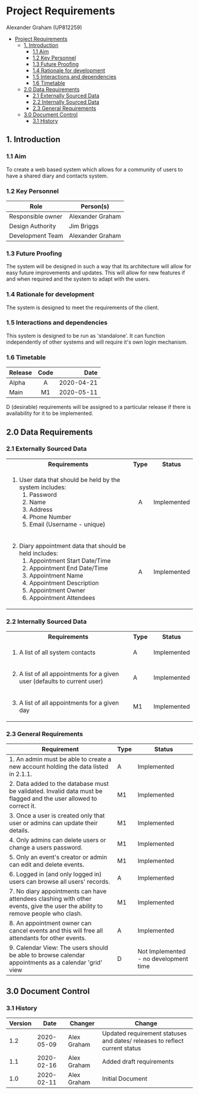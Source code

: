 # Project Requirements

Alexander Graham (UP812259)

- [Project Requirements](#project-requirements)
  - [1. Introduction](#1-introduction)
    - [1.1 Aim](#11-aim)
    - [1.2 Key Personnel](#12-key-personnel)
    - [1.3 Future Proofing](#13-future-proofing)
    - [1.4 Rationale for development](#14-rationale-for-development)
    - [1.5  Interactions and dependencies](#15-interactions-and-dependencies)
    - [1.6  Timetable](#16-timetable)
  - [2.0 Data Requirements](#20-data-requirements)
    - [2.1 Externally Sourced Data](#21-externally-sourced-data)
    - [2.2 Internally Sourced Data](#22-internally-sourced-data)
    - [2.3 General Requirements](#23-general-requirements)
  - [3.0 Document Control](#30-document-control)
    - [3.1 History](#31-history)

## 1. Introduction

### 1.1 Aim

To create a web based system which allows for a community of users to have a shared diary and contacts system.

### 1.2 Key Personnel

| Role              | Person(s)        |
| ----------------- | ---------------- |
| Responsible owner | Alexander Graham |
| Design Authority  | Jim Briggs       |
| Development Team  | Alexander Graham |

### 1.3 Future Proofing

The system will be designed in such a way that its architecture will allow for easy future improvements and updates. This will allow for new features if and when required and the system to adapt with the users.

### 1.4 Rationale for development

The system is designed to meet the requirements of the client.

### 1.5  Interactions and dependencies

This system is designed to be run as 'standalone'. It can function independently of other systems and will require it's own login mechanism.

### 1.6  Timetable

| Release | Code  |       Date |
| ------- | :---: | ---------: |
| Alpha   |   A   | 2020-04-21 |
| Main    |  M1   | 2020-05-11 |

D (desirable) requirements will be assigned to a particular release if there is availability for it to be implemented.

## 2.0 Data Requirements

### 2.1 Externally Sourced Data

<table>
  <tbody>
    <tr>
      <th>Requirements</th>
      <th>Type</th>
      <th>Status</th>
    </tr>
    <tr>
      <td>
        <ol>
        <li> User data that should be held by the system includes:
        <ol>
          <li>Password
          <li>Name
          <li>Address
          <li>Phone Number
          <li>Email (Username - unique)
        </ol>
        </li>
        </ol>
      </td>
      <td align="center">A</td>
      <td align="right">Implemented</td>
    </tr>
    <tr>
      <td>
        <ol start='2'>
        <li> Diary appointment data that should be held includes:
        <ol>
          <li>Appointment Start Date/Time
          <li>Appointment End Date/Time
          <li>Appointment Name
          <li>Appointment Description
          <li>Appointment Owner
          <li>Appointment Attendees
        </ol>
        </li>
        </ol>
      </td>
      <td align="center">A</td>
      <td align="right">Implemented</td>
    </tr>
  </tbody>
</table>

### 2.2 Internally Sourced Data

<table>
  <tbody>
    <tr>
      <th>Requirements</th>
      <th>Type</th>
      <th>Status</th>
    </tr>
    <tr>
      <td>
        <ol>
        <li> A list of all system contacts
        </ol>
      </td>
      <td>A</td>
      <td>Implemented</td>
    </tr>
    <tr>
      <td>
        <ol start="2">
        <li> A list of all appointments for a given user (defaults to current user)
        </ol>
      </td>
      <td>A</td>
      <td>Implemented</td>
    </tr>
    <tr>
      <td>
        <ol start="3">
        <li> A list of all appointments for a given day
        </ol>
      </td>
      <td>M1</td>
      <td>Implemented</td>
    </tr>
  </tbody>
</table>

### 2.3 General Requirements

| Requirement                                                                                                                   | Type | Status                                |
| ----------------------------------------------------------------------------------------------------------------------------- | ---- | ------------------------------------- |
| 1. An admin must be able to create a new account holding the data listed in 2.1.1.                                            | A    | Implemented                           |
| 2. Data added to the database must be validated. Invalid data must be flagged and the user allowed to correct it.             | M1   | Implemented                           |
| 3. Once a user is created only that user or admins can update their details.                                                  | M1   | Implemented                           |
| 4. Only admins can delete users or change a users password.                                                                   | M1   | Implemented                           |
| 5. Only an event's creator or admin can edit and delete events.                                                               | M1   | Implemented                           |
| 6. Logged in (and only logged in) users can browse all users' records.                                                        | A    | Implemented                           |
| 7. No diary appointments can have attendees clashing with other events, give the user the ability to remove people who clash. | M1   | Implemented                           |
| 8. An appointment owner can cancel events and this will free all attendants for other events.                                 | A    | Implemented                           |
| 9. Calendar View: The users should be able to browse calendar appointments as a calendar 'grid' view                          | D    | Not Implemented - no development time |

## 3.0 Document Control

### 3.1 History

| Version | Date       | Changer     | Change                                                                     |
| ------- | ---------- | ----------- | -------------------------------------------------------------------------- |
| 1.2     | 2020-05-09 | Alex Graham | Updated requirement statuses and dates/ releases to reflect current status |
| 1.1     | 2020-02-16 | Alex Graham | Added draft requirements                                                   |
| 1.0     | 2020-02-11 | Alex Graham | Initial Document                                                           |
